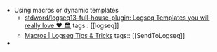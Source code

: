 - Using macros or dynamic templates
	- [stdword/logseq13-full-house-plugin: Logseq Templates you will really love ❤️ 🏛️](https://github.com/stdword/logseq13-full-house-plugin#readme)
	  tags:: [[logseq]]
	- [Macros | Logseq Tips & Tricks](https://unofficial-logseq-docs.gitbook.io/unofficial-logseq-docs/intermediate-to-advance-features/macros)
	  tags:: [[SendToLogseq]]
-